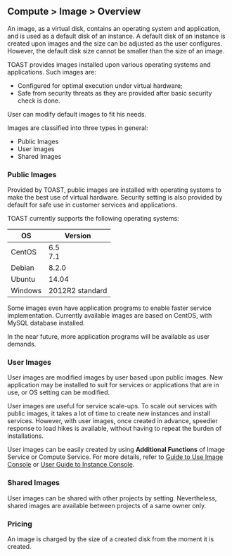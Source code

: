 ## Compute > Image > Overview

An image, as a virtual disk, contains an operating system and application, and is used as a default disk of an instance. A default disk of an instance is created upon images and the size can be adjusted as the user configures. However, the default disk size cannot be smaller than the size of an image.

TOAST provides images installed upon various operating systems and applications. Such images are: 

- Configured for optimal execution under virtual hardware; 
- Safe from security threats as they are provided after basic security check is done. 

User can modify default images to fit his needs. 

Images are classified into three types in general: 

* Public Images
* User Images
* Shared Images

### Public Images

Provided by TOAST, public images are installed with operating systems to make the best use of virtual hardware. Security setting is also provided by default for safe use in customer services and applications. 

TOAST currently supports the following operating systems: 

| OS | Version |
|------- | ---- |
| CentOS | 6.5<br>7.1|
| Debian | 8.2.0 |
| Ubuntu | 14.04 |
| Windows | 2012R2 standard |

Some images even have application programs to enable faster service implementation. Currently available images are based on CentOS, with MySQL database installed.   

In the near future, more application programs will be available as user demands. 

### User Images

User images are modified images by user based upon public images. New application may be installed to suit for services or applications that are in use, or OS setting can be modified. 

User images are useful for service scale-ups. To scale out services with public images, it takes a lot of time to create new instances and install services. However, with user images, once created in advance, speedier response to load hikes is available, without having to repeat the burden of installations.   

User images can be easily created by using **Additional Functions** of Image Service or Compute Service.  For more details, refer to [Guide to Use Image Console](/Compute/Image/en/console-guide/) or [User Guide to Instance Console](/Compute/Instance/en/console-guide/).

### Shared Images

User images can be shared with other projects by setting. Nevertheless, shared images are available between projects of a same owner only. 

### Pricing

An image is charged by the size of a created disk from the moment it is created.  
